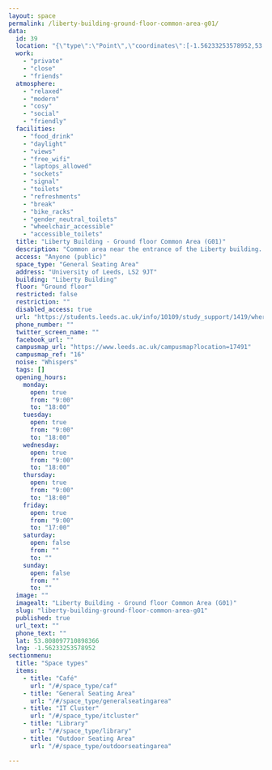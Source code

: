 ```yaml
---
layout: space
permalink: /liberty-building-ground-floor-common-area-g01/
data:
  id: 39
  location: "{\"type\":\"Point\",\"coordinates\":[-1.56233253578952,53.808097710898366]}"
  work:
    - "private"
    - "close"
    - "friends"
  atmosphere:
    - "relaxed"
    - "modern"
    - "cosy"
    - "social"
    - "friendly"
  facilities:
    - "food_drink"
    - "daylight"
    - "views"
    - "free_wifi"
    - "laptops_allowed"
    - "sockets"
    - "signal"
    - "toilets"
    - "refreshments"
    - "break"
    - "bike_racks"
    - "gender_neutral_toilets"
    - "wheelchair_accessible"
    - "accessible_toilets"
  title: "Liberty Building - Ground floor Common Area (G01)"
  description: "Common area near the entrance of the Liberty building. Quiet space with different kinds of tables (and table football)."
  access: "Anyone (public)"
  space_type: "General Seating Area"
  address: "University of Leeds, LS2 9JT"
  building: "Liberty Building"
  floor: "Ground floor"
  restricted: false
  restriction: ""
  disabled_access: true
  url: "https://students.leeds.ac.uk/info/10109/study_support/1419/where_to_study_on_campus"
  phone_number: ""
  twitter_screen_name: ""
  facebook_url: ""
  campusmap_url: "https://www.leeds.ac.uk/campusmap?location=17491"
  campusmap_ref: "16"
  noise: "Whispers"
  tags: []
  opening_hours:
    monday:
      open: true
      from: "9:00"
      to: "18:00"
    tuesday:
      open: true
      from: "9:00"
      to: "18:00"
    wednesday:
      open: true
      from: "9:00"
      to: "18:00"
    thursday:
      open: true
      from: "9:00"
      to: "18:00"
    friday:
      open: true
      from: "9:00"
      to: "17:00"
    saturday:
      open: false
      from: ""
      to: ""
    sunday:
      open: false
      from: ""
      to: ""
  image: ""
  imagealt: "Liberty Building - Ground floor Common Area (G01)"
  slug: "liberty-building-ground-floor-common-area-g01"
  published: true
  url_text: ""
  phone_text: ""
  lat: 53.808097710898366
  lng: -1.56233253578952
sectionmenu:
  title: "Space types"
  items:
    - title: "Café"
      url: "/#/space_type/caf"
    - title: "General Seating Area"
      url: "/#/space_type/generalseatingarea"
    - title: "IT Cluster"
      url: "/#/space_type/itcluster"
    - title: "Library"
      url: "/#/space_type/library"
    - title: "Outdoor Seating Area"
      url: "/#/space_type/outdoorseatingarea"

---
```

